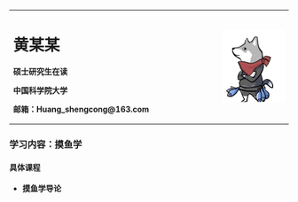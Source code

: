 <table border="0">
  <tr>
    <td width="75%">
      <h1>黄某某</h1>
      <p><b>硕士研究生在读</b><p>
      <p><b>中国科学院大学</b><p>
      <p><b>邮箱：Huang_shengcong@163.com</b><p>
    </td>
    <td width="25%">
      <img src="/8d06273beedb2316ed73b594f20a2d60.jpeg" width="100%">    
    </td>
  </tr>
</table>

### 学习内容：摸鱼学
#### 具体课程
- **摸鱼学导论**
